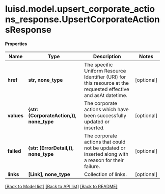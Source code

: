 # luisd.model.upsert_corporate_actions_response.UpsertCorporateActionsResponse

#### Properties
Name | Type | Description | Notes
------------ | ------------- | ------------- | -------------
**href** | **str, none_type** | The specific Uniform Resource Identifier (URI) for this resource at the requested effective and asAt datetime. | [optional] 
**values** | **{str: (CorporateAction,)}, none_type** | The corporate actions which have been successfully updated or inserted. | [optional] 
**failed** | **{str: (ErrorDetail,)}, none_type** | The corporate actions that could not be updated or inserted along with a reason for their failure. | [optional] 
**links** | **[Link], none_type** | Collection of links. | [optional] 

[[Back to Model list]](../../README.md#documentation-for-models) [[Back to API list]](../../README.md#documentation-for-api-endpoints) [[Back to README]](../../README.md)

